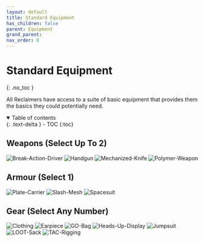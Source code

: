 ```yaml
---
layout: default
title: Standard Equipment
has_children: false
parent: Equipment
grand_parent: 
nav_order: 0
---
```

# Standard Equipment
{: .no_toc }

All Reclaimers have access to a suite of basic equipment that provides them the basics they could potentially need.

<details open markdown="block">
  <summary>
    Table of contents
  </summary>
  {: .text-delta }
- TOC
{:toc}
</details>


## Weapons (Select Up To 2)
![Break-Action-Driver](Game/Blocks/Break-Action-Driver)
![Handgun](Game/Blocks/Handgun)
![Mechanized-Knife](Game/Blocks/Mechanized-Knife)
![Polymer-Weapon](Game/Blocks/Polymer-Weapon)

## Armour (Select 1)
![Plate-Carrier](Game/Blocks/Plate-Carrier)
![Slash-Mesh](Game/Blocks/Slash-Mesh)
![Spacesuit](Game/Blocks/Spacesuit)

## Gear (Select Any Number)
![Clothing](Game/Blocks/Clothing)
![Earpiece](Game/Blocks/Earpiece)
![GO-Bag](Game/Blocks/GO-Bag)
![Heads-Up-Display](Game/Blocks/Heads-Up-Display)
![Jumpsuit](Game/Blocks/Jumpsuit)
![LOOT-Sack](Game/Blocks/LOOT-Sack)
![TAC-Rigging](Game/Blocks/TAC-Rigging)